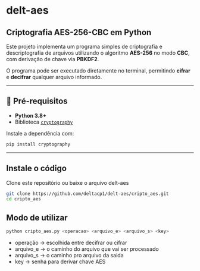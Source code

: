 # delt-aes

## Criptografia AES-256-CBC em Python

Este projeto implementa um programa simples de criptografia e descriptografia de arquivos utilizando o algoritmo **AES-256** no modo **CBC**, com derivação de chave via **PBKDF2**.

O programa pode ser executado diretamente no terminal, permitindo **cifrar** e **decifrar** qualquer arquivo informado.

---

## 🚀 Pré-requisitos

- **Python 3.8+**
- Biblioteca [`cryptography`](https://pypi.org/project/cryptography/)

Instale a dependência com:

```bash
pip install cryptography
```
---

## Instale o código

Clone este repositório ou baixe o arquivo delt-aes
```bash
git clone https://github.com/deltacp1/delt-aes/cripto_aes.git
cd cripto_aes
```
## Modo de utilizar

```bash
python cripto_aes.py <operacao> <arquivo_e> <arquivo_s> <key>
```
- operação -> escolhida entre decifrar ou cifrar
- arquivo_e -> o caminho do arquivo que vai ser processado
- arquivo_s -> o caminho pro arquivo da saida
- key -> senha para derivar chave AES








